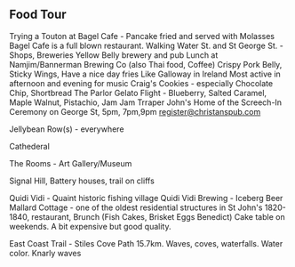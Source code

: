 ## Food Tour

Trying a Touton at Bagel Cafe - Pancake fried and served with Molasses
Bagel Cafe is a full blown restaurant.
Walking Water St. and St George St. - Shops, Breweries
Yellow Belly brewery and pub
Lunch at Namjim/Bannerman Brewing Co (also Thai food, Coffee) Crispy Pork Belly, Sticky Wings, Have a nice day fries
Like Galloway in Ireland
Most active in afternoon and evening for music
Craig's Cookies - especially Chocolate Chip, Shortbread
The Parlor Gelato Flight - Blueberry, Salted Caramel, Maple Walnut, Pistachio, Jam Jam
Trraper John's Home of the Screech-In Ceremony on George St, 5pm, 7pm,9pm register@christanspub.com

Jellybean Row(s) - everywhere

Cathederal

The Rooms - Art Gallery/Museum

Signal Hill, Battery houses, trail on cliffs

Quidi Vidi - Quaint historic fishing village
Quidi Vidi Brewing - Iceberg Beer
Mallard Cottage - one of the oldest residential structures in St John's 1820-1840, restaurant, Brunch (Fish Cakes, Brisket Eggs Benedict) Cake table on weekends. A bit expensive but good quality.

East Coast Trail - Stiles Cove Path 15.7km. Waves, coves, waterfalls. Water color. Knarly waves